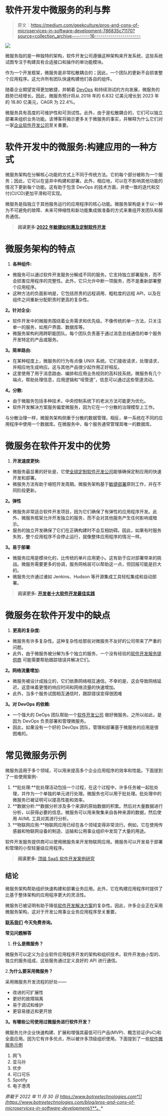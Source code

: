 # 软件开发中微服务的利与弊

> 原文：<https://medium.com/geekculture/pros-and-cons-of-microservices-in-software-development-786835c71170?source=collection_archive---------16----------------------->

[![](img/f062884dfbf3c08bfc7a081c2c462191.png)](https://www.botreetechnologies.com/blog/pros-and-cons-of-microservices-in-software-development/)

微服务指的是一种独特的架构，软件开发公司遵循这种架构来开发系统，这些系统试图专注于构建具有合适接口和操作的单功能模块。

作为一个开发框架，微服务是非常松散耦合的；因此，一个团队的更新不会损害整个应用程序。这允许所有团队快速构建他们各自的组件。

随着企业期望变得更加敏捷，并朝着 [DevOps](https://www.tntra.io/blog/why-devops-matters-in-innovation/) 和持续测试的方向发展，微服务的趋势已经增长。因此，微服务预计将从 2018 年的 6.832 亿美元增长到 2023 年的 18.80 亿美元，CAGR 为 22.4%。

微服务具有高度的可维护性和可测试性。此外，由于是松散耦合的，它们可以独立部署来组织业务功能。该博客将揭示更多关于微服务的事实，并解释为什么它们对一家[企业软件开发公司](https://www.botreetechnologies.com/enterprise-software-development-company)至关重要。

# 软件开发中的微服务:构建应用的一种方式

微服务架构在分解核心功能的方式上不同于传统方法。它的每个部分被称为一个服务；因此，它可以在竖井中构建和部署。此外，相应地，可以在不影响其他功能的情况下更新每个功能。这有助于包含 DevOps 的技术方面，并使一致的迭代和交付(CI/CD)更加平滑和可实现。

微服务是指独立于其他服务运行的应用程序的核心功能。微服务架构是关于以一种为不可避免的故障、未来可伸缩性和新功能集成做准备的方式来重组开发团队和服务通信。

> **阅读更多:**[**2022 年敏捷如何惠及定制软件开发**](https://www.botreetechnologies.com/blog/agile-benefits-custom-software-development/)

# 微服务架构的特点

1.  **各种组件:**

*   微服务可以通过软件开发服务分解成不同的服务。它支持独立部署服务，而不会损害应用程序的完整性。此外，它只允许中断一项服务，而不是重新部署整个应用程序。
*   这种方法的负面影响是，它包括昂贵的远程调用、粗粒度的远程 API，以及在组件之间重新分配职责时更高的复杂性。

**2。针对企业:**

*   软件开发中的微服务围绕着业务需求和优先级。不像传统的单一方法，只关注单一的服务，如用户界面、数据库等。
*   微服务架构利用跨职能团队。每个团队负责基于通过消息总线通信的单个服务开发特定的产品或服务。

**3。简单路由:**

*   在某种程度上，微服务的行为有点像 UNIX 系统。它们接收请求，处理请求，并相应地生成响应。这与其他产品很少起作用正好相反。
*   这里使用了用于消息路由、编排和应用业务规则的高科技系统。微服务有几个端点，帮助处理信息，应用逻辑和“哑管道”，信息可以通过这些管道流动。

**4。分散:**

*   由于微服务包括多种技术，中央控制系统下的老派方法可能更为优化。
*   软件开发解决方案服务偏爱微服务，因为它在一个分散的治理模型上工作。

与分散治理一样，微服务架构侧重于分散的数据管理。相反，单一系统在不同的应用程序中使用一个数据库。在微服务中，每个服务通常管理其唯一的数据库。

# 微服务在软件开发中的优势

1.  **开发速度更快:**

*   微服务最显著的好处是，它使[全球定制软件开发公司](https://botreetechnologies.medium.com/top-10-custom-software-development-companies-in-2022-5045e31cadd3)能够确保定制应用的快速开发和部署。
*   微服务方法有助于缩短开发周期。微服务架构基于[敏捷部署](https://www.botreetechnologies.com/blog/top-reasons-adopting-agile-software-delivery-approach/)原则工作，并在不同阶段更新。

**2。弹性**

*   微服务非常适合软件开发项目，因为它们确保了有弹性的应用程序开发。此外，微服务框架允许开发独立的服务，而不会对其他服务产生任何影响或暗示。
*   服务的独立开发确保了它们在正确构建时不会互相妨碍。因此，如果有时服务失败，整个应用程序不会停止运行，就像整体应用程序的情况一样。

**3。易于部署**:

*   微服务应用是模块化的，比传统的单片应用更小。这有助于应对部署带来的挑战。微服务需要更多的协调，服务网格层可以帮助这一点，但回报可能是巨大的。
*   微服务允许通过诸如 Jenkins、Hudson 等开源集成工具轻松集成和自动部署。

> **阅读更多:** [**开发者十大软件开发最佳实践**](https://www.botreetechnologies.com/blog/top-software-development-best-practices-for-developers/)

# 微服务在软件开发中的缺点

1.  **更高的复杂度:**

*   微服务有许多复杂性。这种复杂性给那些对微服务不友好的公司带来了严重的问题。
*   此外，由于微服务被分解为多个独立的服务，一个没有经验的[软件开发服务提供商](https://www.botreetechnologies.com/blog/what-services-does-a-software-development-firm-provide/) 可能需要帮助跟踪错误并解决它们。

**2。网络流量增加:**

*   微服务被设计成独立的，它们依靠网络相互通信。不幸的是，这会导致网络延迟，这意味着更慢的响应时间和网络流量的快速增加。
*   此外，当多个服务试图相互通信时，跟踪错误变得很困难

**3。对 DevOps 的依赖:**

*   一个强大的 DeOps 团队帮助一个[软件开发公司](https://www.botreetechnologies.com/) 做好微服务。之所以如此，是因为 DevOps 负责部署和管理微服务。
*   因此，如果没有一个好的 DevOps 团队，管理和部署基于微服务的应用是很困难的。

# 常见微服务示例

微服务适用于多个领域，可以用来提高多个企业应用程序的效率和性能。下面提到了一些使用案例-

1.  **批处理:**批处理活动包括一个过程，在这个过程中，许多任务被一起批处理，并作为一个单独的单元进行处理。微服务也可以用于批处理。批处理中的微服务已被证明可以提高性能和效率。
2.  **数据分析:**数据分析涉及多个来源的原始数据的积累。然后对大量数据进行分析，以获得必要的信息。微服务可以用来聚集来自各种来源的数据，然后使用 AI/ML 工具对其进行分析。
3.  **物联网应用:**物联网应用已经在各个领域变得非常流行。例如，它在使用传感器和物联网设备的制造、运输和公用事业组织中发现了大量的用途。

软件开发服务提供商可以使用微服务来开发物联网应用。微服务可以开发易于部署和管理的小型轻量级应用程序。

> **阅读更多:** [顶级 SaaS 软件开发案例研究](https://www.botreetechnologies.com/case-studies/saas-software-development)

## 结论

微服务架构帮助组织快速构建和部署业务应用。此外，它在构建应用程序时提供了比基于整体架构的应用程序更大的灵活性。

微服务已被证明有助于降低[软件开发解决方案](https://techsprohub.com/biggest-challenges-in-software-development/)的复杂性。因此，许多企业正在采用微服务架构，这对于开发公用事业业务应用程序至关重要。

[**联系我们**](https://www.botreetechnologies.com/contact) **今天免费咨询。**

**常见问题解答**

1.  **什么是微服务？**

微服务可以定义为企业软件应用程序开发的架构和组织技术。软件开发由小型的、独立的服务组成，这些服务通过定义良好的 API 进行通信。

2.**为什么要采用微服务？**

采用微服务开发流程的好处——

*   改进的可扩展性
*   更好的故障隔离
*   易于调试和维护
*   更容易接近和更开放

**3。有哪些公司使用过微服务进行软件开发？**

微服务允许企业快速构建、扩展和增强其最低可行产品(MVP)、概念验证(PoC)和全面应用。因为它有许多优点，所以被许多顶级组织使用。下面提到了一些[软件微服务示例](https://www.botreetechnologies.com/blog/customized-software-what-is-it-types-and-examples/)

1.  网飞
2.  亚马孙
3.  优步
4.  可口可乐
5.  Spotify
6.  电子港湾

*原载于 2022 年 11 月 30 日 https://www.botreetechnologies.com*[](https://www.botreetechnologies.com/blog/pros-and-cons-of-microservices-in-software-development/)**。**